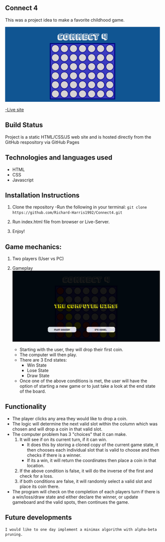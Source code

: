 ## Connect 4

This was a project idea to make a favorite childhood game. 

![Connect 4 board](./images/connect4.png)

[-Live site](https://richard-harris1992.github.io/Connect4/)

## Build Status

Project is a static HTML/CSS/JS web site and is hosted directly from the GitHub respository via GitHub Pages

## Technologies and languages used

- HTML
- CSS
- Javascript

## Installation Instructions

1. Clone the repository 
    -Run the following in your terminal: `git clone https://github.com/Richard-Harris1992/Connect4.git`

2. Run index.html file from browser or Live-Server.

3. Enjoy!

## Game mechanics:

1. Two players (User vs PC)

2. Gameplay
![End state](./images/gameplay.png)
    - Starting with the user, they will drop their first coin.
    - The computer will then play.
    - There are 3 End states:
        - Win State
        - Lose State
        - Draw State
    - Once one of the above conditions is met, the user will have the option of starting a new game or to just take a look at the end state of the board.

## Functionality
- The player clicks any area they would like to drop a coin.
- The logic will determine the next valid slot within the column which was chosen and will drop a coin in that valid slot.
- The computer problem has 3 "choices" that it can make.
    1. It will see if on its current turn, if it can win.
        - It does this by storing a cloned copy of the current game state, it then chooses each individual slot that is valid to choose and then checks if there is a winner.
        - If its a win, it will return the coordinates then place a coin in that location.
    2. If the above condition is false, it will do the inverse of the first and check for a loss.
    3. if both conditions are false, it will randomly select a valid slot and place its coin there.
- The program will check on the completion of each players turn if there is a win/loss/draw state and either declare the winner, or update gameboard and the valid spots, then continues the game.


## Future developments

    I would like to one day implement a minimax algorithm with alpha-beta pruning.

